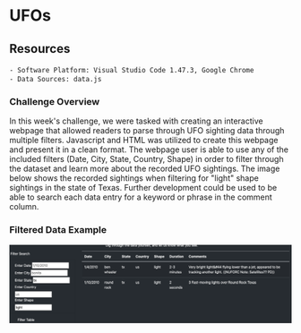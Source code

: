 # UFOs

## Resources
    - Software Platform: Visual Studio Code 1.47.3, Google Chrome
    - Data Sources: data.js

### Challenge Overview
In this week's challenge, we were tasked with creating an interactive webpage that allowed readers to parse through UFO sighting data through multiple filters. Javascript and HTML was utilized to create this webpage and present it in a clean format. The webpage user is able to use any of the included filters (Date, City, State, Country, Shape) in order to filter through the dataset and learn more about the recorded UFO sightings. The image below shows the recorded sightings when filtering for "light" shape sightings in the state of Texas. Further development could be used to be able to search each data entry for a keyword or phrase in the comment column. 

### Filtered Data Example
![Filtered Data Example](example.png)